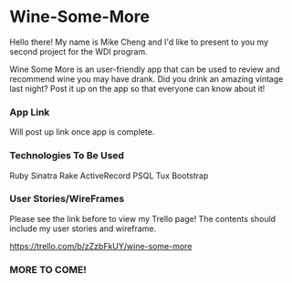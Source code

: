 # Wine-Some-More
Hello there! My name is Mike Cheng and I'd like to present to you my second project for the WDI program.

Wine Some More is an user-friendly app that can be used to review and recommend wine you may have drank. Did you drink an amazing vintage last night? Post it up on the app so that everyone can know about it!


### App Link

Will post up link once app is complete.

### Technologies To Be Used
Ruby
Sinatra
Rake
ActiveRecord
PSQL
Tux
Bootstrap

### User Stories/WireFrames
Please see the link before to view my Trello page! The contents should include my user stories and wireframe.

https://trello.com/b/zZzbFkUY/wine-some-more




### MORE TO COME!
